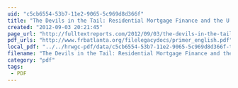 ```yaml
---
uid: "c5cb6554-53b7-11e2-9065-5c969d8d366f"
title: "The Devils in the Tail: Residential Mortgage Finance and the U.S. Treasury | Full Text Reports..."
created: "2012-09-03 20:21:45"
page_url: "http://fulltextreports.com/2012/09/03/the-devils-in-the-tail-residential-mortgage-finance-and-the-u-s-treasury/"
pdf_urls: "http://www.frbatlanta.org/filelegacydocs/primer_english.pdf"
local_pdf: "../../hrwgc-pdf/data/c5cb6554-53b7-11e2-9065-5c969d8d366f-the-devils-in-the-tail-residential-mortgage-finance-and-the-u-s-treasury-full-text-reports.pdf"
filename: "The Devils in the Tail: Residential Mortgage Finance and the U.S. Treasury | Full Text Reports.html"
category: "pdf"
tags: 
 - PDF
---
```


